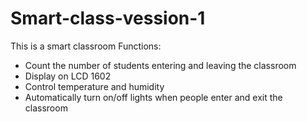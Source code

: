 # Smart-class-vession-1
This is a smart classroom Functions: 
- Count the number of students entering and leaving the classroom
- Display on LCD 1602
- Control temperature and humidity
- Automatically turn on/off lights when people enter and exit the classroom
